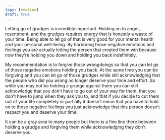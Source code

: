 ```yaml
---
tags: [emotion]
draft: true
---
```


Letting go of grudges is incredibly important. Holding on to anger, resentment, and the grudges requires energy that is honestly a waste of your time. Being able to let go of that is very good for your mental health and your personal well-being. By harboring those negative emotions and feelings you are actually letting the person that created them win because now they're holding you down and holding you back indefinitely.

My recommendation is to forgive those wrongdoings so that you can let go of those negative emotions holding you back. At the same time you can be forgiving and you can let go of those grudges while still acknowledging that the people who did you wrong no longer deserve your time and effort. So while you may not be holding a grudge against them you can still acknowledge that you don't have to go out of your way for them, that you don't have to jump when they ask you to, and that if you decide to cut them out of your life completely or partially it doesn't mean that you have to hold on to those negative feelings you just acknowledge that this person doesn't respect you and deserve your time.

It can be a gray area to many people but there is a fine line there between holding a grudge and forgiving them while acknowledging they don't deserve you.
